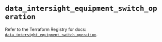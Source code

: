 # `data_intersight_equipment_switch_operation`

Refer to the Terraform Registry for docs: [`data_intersight_equipment_switch_operation`](https://registry.terraform.io/providers/ciscodevnet/intersight/1.0.71/docs/data-sources/equipment_switch_operation).
